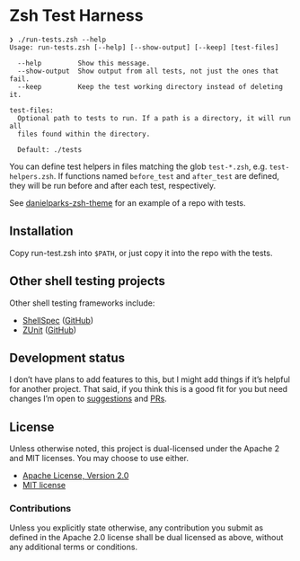 # Zsh Test Harness

```
❯ ./run-tests.zsh --help
Usage: run-tests.zsh [--help] [--show-output] [--keep] [test-files]

  --help         Show this message.
  --show-output  Show output from all tests, not just the ones that fail.
  --keep         Keep the test working directory instead of deleting it.

test-files:
  Optional path to tests to run. If a path is a directory, it will run all
  files found within the directory.

  Default: ./tests
```

You can define test helpers in files matching the glob `test-*.zsh`, e.g.
`test-helpers.zsh`. If functions named `before_test` and `after_test` are
defined, they will be run before and after each test, respectively.

See [danielparks-zsh-theme][] for an example of a repo with tests.

## Installation

Copy run-test.zsh into `$PATH`, or just copy it into the repo with the tests.

## Other shell testing projects

Other shell testing frameworks include:

 * [ShellSpec](https://shellspec.info) ([GitHub](https://github.com/shellspec/shellspec))
 * [ZUnit](https://zunit.xyz) ([GitHub](https://github.com/zunit-zsh/zunit))

## Development status

I don’t have plans to add features to this, but I might add things if it’s
helpful for another project. That said, if you think this is a good fit for you
but need changes I’m open to [suggestions][] and [PRs][].

## License

Unless otherwise noted, this project is dual-licensed under the Apache 2 and MIT
licenses. You may choose to use either.

 * [Apache License, Version 2.0](LICENSE-APACHE)
 * [MIT license](LICENSE-MIT)

### Contributions

Unless you explicitly state otherwise, any contribution you submit as defined
in the Apache 2.0 license shall be dual licensed as above, without any
additional terms or conditions.


[danielparks-zsh-theme]: https://github.com/danielparks/danielparks-zsh-theme
[suggestions]: https://github.com/danielparks/zsh-test-harness/issues
[PRs]: https://github.com/danielparks/zsh-test-harness/pulls
